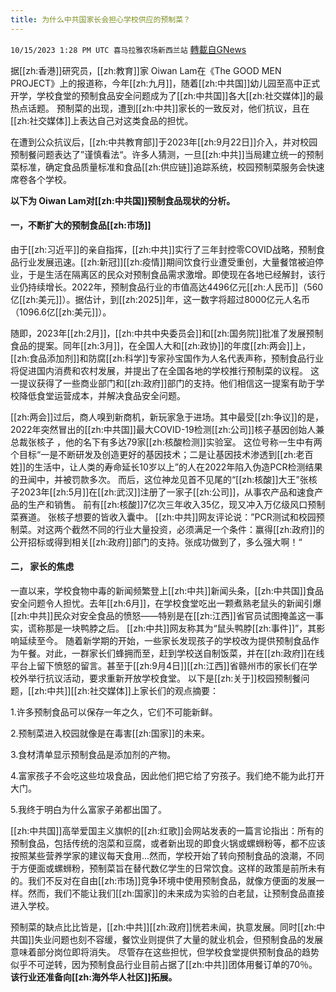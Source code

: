 ```yaml
---
title: 为什么中共国家长会担心学校供应的预制菜？
---
```

`10/15/2023 1:28 PM UTC 喜马拉雅农场新西兰站` [轉載自GNews](https://gnews.org/articles/1836514)

据[[zh:香港]]研究员，[[zh:教育]]家 Oiwan Lam在《The GOOD MEN PROJECT》上的报道称，今年[[zh:九月]]，随着[[zh:中共国]]幼儿园至高中正式开学，学校食堂的预制食品安全问题成为了[[zh:中共国]]各大[[zh:社交媒体]]的最热点话题。 预制菜的出现，遭到[[zh:中共]]家长的一致反对，他们抗议，且在[[zh:社交媒体]]上表达自己对这类食品的担忧。

 在遭到公众抗议后，[[zh:中共教育部]]于2023年[[zh:9月22日]]介入，并对校园预制餐问题表达了”谨慎看法“。许多人猜测，一旦[[zh:中共]]当局建立统一的预制菜标准，确定食品质量标准和食品[[zh:供应链]]追踪系统，校园预制菜服务会快速席卷各个学校。

 **以下为 Oiwan Lam对[[zh:中共国]]预制食品现状的分析。**

#### 一，不断扩大的预制食品[[zh:市场]] 

由于[[zh:习近平]]的亲自指挥，[[zh:中共]]实行了三年封控零COVID战略，预制食品行业发展迅速。[[zh:新冠]][[zh:疫情]]期间饮食行业遭受重创，大量餐馆被迫停业，于是生活在隔离区的民众对预制食品需求激增。即使现在各地已经解封，该行业仍持续增长。2022年，预制食品行业的市值高达4496亿元[[zh:人民币]]（560亿[[zh:美元]]）。据估计，到[[zh:2025]]年，这一数字将超过8000亿元人名币（1096.6亿[[zh:美元]]）。

 随即，2023年[[zh:2月]]，[[zh:中共中央委员会]]和[[zh:国务院]]批准了发展预制食品的提案。同年[[zh:3月]]，在全国人大和[[zh:政协]]的年度[[zh:两会]]上，[[zh:食品添加剂]]和防腐[[zh:科学]]专家孙宝国作为人名代表声称，预制食品行业将促进国内消费和农村发展，并提出了在全国各地的学校推行预制菜的议程。 这一提议获得了一些商业部门和[[zh:政府]]部门的支持。他们相信这一提案有助于学校降低食堂运营成本，并解决食品安全问题。


 [[zh:两会]]过后，商人嗅到新商机，新玩家急于进场。其中最受[[zh:争议]]的是，2022年突然冒出的[[zh:中共国]]最大COVID\-19检测[[zh:公司]]核子基因创始人兼总裁张核子 ，他的名下有多达79家[[zh:核酸检测]]实验室。 这位号称一生中有两个目标“一是不断研发及创造更好的基因技术；二是让基因技术渗透到[[zh:老百姓]]的生活中，让人类的寿命延长10岁以上”的人在2022年陷入伪造PCR检测结果的丑闻中，并被罚款多次。 而后，这位神龙见首不见尾的“[[zh:核酸]]大王”张核子2023年[[zh:5月]]在[[zh:武汉]]注册了一家子[[zh:公司]]，从事农产品和速食产品的生产和销售。 前有[[zh:核酸]]7亿次三年收入35亿，现又冲入万亿级风口预制菜赛道。 张核子想要的皆收入囊中。 [[zh:中共]]网友评论说：”PCR测试和校园预制菜。对这两个截然不同的行业大量投资，必须满足一个条件：赢得[[zh:政府]]的公开招标或得到相关[[zh:政府]]部门的支持。张成功做到了，多么强大啊！“ 


#### 二， 家长的焦虑  

一直以来，学校食物中毒的新闻频繁登上[[zh:中共]]新闻头条，[[zh:中共国]]食品安全问题令人担忧。去年[[zh:6月]]，在学校食堂吃出一颗煮熟老鼠头的新闻引爆[[zh:中共]]民众对安全食品的愤怒——特别是在[[zh:江西]]省官员试图掩盖这一事实，谎称那是一块鸭脖之后。 [[zh:中共]]网友称其为“鼠头鸭脖[[zh:事件]]”，其影响延续至今。 随着新学期的开始，一些家长发现孩子的学校改为提供预制食品作为午餐。对此，一群家长们蜂拥而至，赶到学校送自制饭菜，并在[[zh:政府]]在线平台上留下愤怒的留言。甚至于[[zh:9月4日]][[zh:江西]]省赣州市的家长们在学校外举行抗议活动，要求重新开放学校食堂。 以下是[[zh:关于]]校园预制餐问题，[[zh:中共]][[zh:社交媒体]]上家长们的观点摘要： 

1.许多预制食品可以保存一年之久，它们不可能新鲜。

2.预制菜进入校园就像是在毒害[[zh:国家]]的未来。

 3.食材清单显示预制食品是添加剂的产物。 

4.富家孩子不会吃这些垃圾食品，因此他们把它给了穷孩子。我们绝不能为此打开大门。  

5.我终于明白为什么富家子弟都出国了。 

 [[zh:中共国]]高举爱国主义旗帜的[[zh:红歌]]会网站发表的一篇言论指出：所有的预制食品，包括传统的泡菜和豆腐，或者新出现的即食火锅或螺蛳粉等，都不应该按照某些营养学家的建议每天食用...然而，学校开始了转向预制食品的浪潮，不同于方便面或螺蛳粉，预制菜旨在替代数亿学生的日常饮食。这样的政策是前所未有的。我们不反对在自由[[zh:市场]]竞争环境中使用预制食品，就像方便面的发展一样。然而，我们不能让我们[[zh:国家]]的未来成为实验的白老鼠，让预制食品直接进入学校。

 预制菜的缺点比比皆是，[[zh:中共]][[zh:政府]]恍若未闻，执意发展。同时[[zh:中共国]]失业问题也刻不容缓，餐饮业则提供了大量的就业机会，但预制食品的发展意味着部分岗位即将消失。 尽管存在这些担忧，但学校食堂提供预制食品的趋势似乎不可逆转，因为预制食品行业目前占据了[[zh:中共]]团体用餐订单的70％。**该行业还准备向[[zh:海外华人社区]]拓展。**
